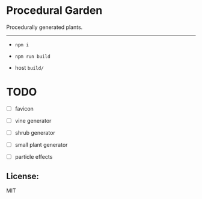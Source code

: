 # Procedural Garden

Procedurally generated plants.

---

- `npm i`

- `npm run build`

- host `build/`

# TODO

- [ ] favicon

- [ ] vine generator

- [ ] shrub generator

- [ ] small plant generator

- [ ] particle effects

## License:

MIT
